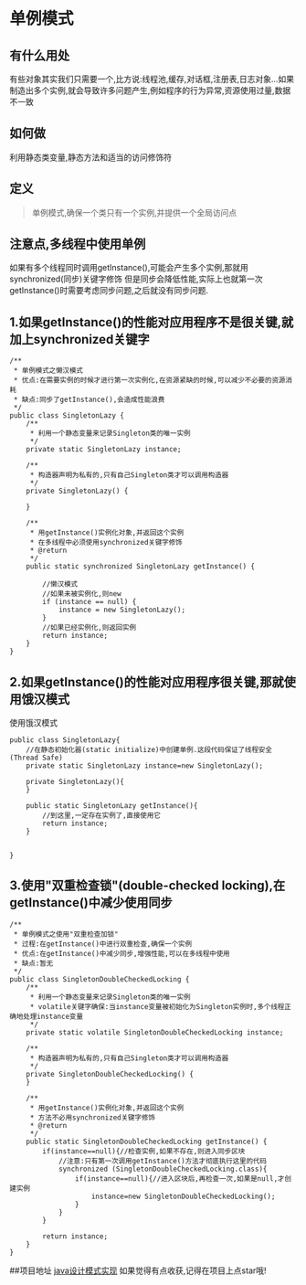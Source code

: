 <!--
author: Jimersy Lee
head: 
date: 2015-05-10
title: 设计模式之单例模式
tags: JAVA,PATTERN
images: 
category: java
status: publish
summary: 单例模式有什么用处?有些对象其实我们只需要一个,比方说:线程池,缓存,对话框,注册表,日志对象...如果制造出多个实例,就会导致许多问题产生,例如程序的行为异常,资源使用过量,数据不一致
-->

# 单例模式
## 有什么用处
有些对象其实我们只需要一个,比方说:线程池,缓存,对话框,注册表,日志对象...如果制造出多个实例,就会导致许多问题产生,例如程序的行为异常,资源使用过量,数据不一致
## 如何做
利用静态类变量,静态方法和适当的访问修饰符

## 定义
>单例模式,确保一个类只有一个实例,并提供一个全局访问点


## 注意点,多线程中使用单例
如果有多个线程同时调用getInstance(),可能会产生多个实例,那就用synchronized(同步)关键字修饰
但是同步会降低性能,实际上也就第一次getInstance()时需要考虑同步问题,之后就没有同步问题.

## 1.如果getInstance()的性能对应用程序不是很关键,就加上synchronized关键字

```
/**
 * 单例模式之懒汉模式
 * 优点:在需要实例的时候才进行第一次实例化,在资源紧缺的时候,可以减少不必要的资源消耗
 * 缺点:同步了getInstance(),会造成性能浪费
 */
public class SingletonLazy {
    /**
     * 利用一个静态变量来记录Singleton类的唯一实例
     */
    private static SingletonLazy instance;

    /**
     * 构造器声明为私有的,只有自己Singleton类才可以调用构造器
     */
    private SingletonLazy() {

    }

    /**
     * 用getInstance()实例化对象,并返回这个实例
     * 在多线程中必须使用synchronized关键字修饰
     * @return
     */
    public static synchronized SingletonLazy getInstance() {

        //懒汉模式
        //如果未被实例化,则new
        if (instance == null) {
            instance = new SingletonLazy();
        }
        //如果已经实例化,则返回实例
        return instance;
    }
}

```

## 2.如果getInstance()的性能对应用程序很关键,那就使用饿汉模式
使用饿汉模式

```
public class SingletonLazy{
    //在静态初始化器(static initialize)中创建单例.这段代码保证了线程安全(Thread Safe)
    private static SingletonLazy instance=new SingletonLazy();
    
    private SingletonLazy(){
    }
    
    public static SingletonLazy getInstance(){
        //到这里,一定存在实例了,直接使用它
        return instance;
    }


}

```

## 3.使用"双重检查锁"(double-checked locking),在getInstance()中减少使用同步
```
/**
 * 单例模式之使用"双重检查加锁"
 * 过程:在getInstance()中进行双重检查,确保一个实例
 * 优点:在getInstance()中减少同步,增强性能,可以在多线程中使用
 * 缺点:暂无
 */
public class SingletonDoubleCheckedLocking {
    /**
     * 利用一个静态变量来记录Singleton类的唯一实例
     * volatile关键字确保:当instance变量被初始化为Singleton实例时,多个线程正确地处理instance变量
     */
    private static volatile SingletonDoubleCheckedLocking instance;

    /**
     * 构造器声明为私有的,只有自己Singleton类才可以调用构造器
     */
    private SingletonDoubleCheckedLocking() {
    }

    /**
     * 用getInstance()实例化对象,并返回这个实例
     * 方法不必用synchronized关键字修饰
     * @return
     */
    public static SingletonDoubleCheckedLocking getInstance() {
        if(instance==null){//检查实例,如果不存在,则进入同步区块
            //注意:只有第一次调用getInstance()方法才彻底执行这里的代码
            synchronized (SingletonDoubleCheckedLocking.class){
                if(instance==null){//进入区块后,再检查一次,如果是null,才创建实例
                    instance=new SingletonDoubleCheckedLocking();
                }
            }
        }

        return instance;
    }
}

```


##项目地址
[java设计模式实现](https://github.com/jimersylee/DesignPattern)
如果觉得有点收获,记得在项目上点star哦!